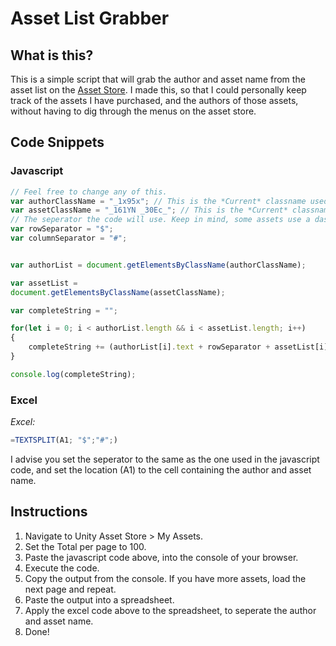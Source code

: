 # Asset List Grabber

## What is this?

This is a simple script that will grab the author and asset name from the asset list on the [Asset Store](https://assetstore.unity.com/).
I made this, so that I could personally keep track of the assets I have purchased, and the authors of those assets, without having to dig through the menus on the asset store.

## Code Snippets

### Javascript

```javascript
// Feel free to change any of this.
var authorClassName = "_1x95x"; // This is the *Current* classname used by the author divs.
var assetClassName = "_161YN _30Ec_"; // This is the *Current* classname used by the asset divs.
// The seperator the code will use. Keep in mind, some assets use a dash in their name.
var rowSeparator = "$";
var columnSeparator = "#";


var authorList = document.getElementsByClassName(authorClassName);

var assetList = 
document.getElementsByClassName(assetClassName);

var completeString = "";

for(let i = 0; i < authorList.length && i < assetList.length; i++)
{
    completeString += (authorList[i].text + rowSeparator + assetList[i].textContent + columnSeparator);
}

console.log(completeString);
```

### Excel

*Excel:*

```js
=TEXTSPLIT(A1; "$";"#";)
```

I advise you set the seperator to the same as the one used in the javascript code, and set the location (A1) to the cell containing the author and asset name.

## Instructions

1. Navigate to Unity Asset Store > My Assets.
2. Set the Total per page to 100.
3. Paste the javascript code above, into the console of your browser.
4. Execute the code.
5. Copy the output from the console. If you have more assets, load the next page and repeat.
6. Paste the output into a spreadsheet.
7. Apply the excel code above to the spreadsheet, to seperate the author and asset name.
8. Done!
